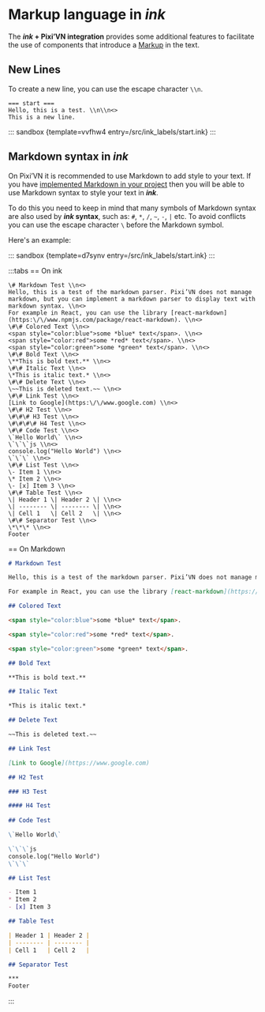 # Markup language in *ink*

The ***ink* + Pixi’VN integration** provides some additional features to facilitate the use of components that introduce a [Markup](/start/markdown.md) in the text.

## New Lines

To create a new line, you can use the escape character `\\n`.

```ink
=== start ===
Hello, this is a test. \\n\\n<>
This is a new line.
```

::: sandbox {template=vvfhw4 entry=/src/ink_labels/start.ink}
:::

## Markdown syntax in *ink*

On Pixi’VN it is recommended to use Markdown to add style to your text. If you have [implemented Markdown in your project](/start/markdown.md) then you will be able to use Markdown syntax to style your text in ***ink***.

To do this you need to keep in mind that many symbols of Markdown syntax are also used by ***ink* syntax**, such as: `#`, `*`, `/`, `~`, `-`, `|` etc. To avoid conflicts you can use the escape character `\` before the Markdown symbol.

Here's an example:

::: sandbox {template=d7synv entry=/src/ink_labels/start.ink}
:::

:::tabs
== On ink

```ink
\# Markdown Test \\n<>
Hello, this is a test of the markdown parser. Pixi’VN does not manage markdown, but you can implement a markdown parser to display text with markdown syntax. \\n<>
For example in React, you can use the library [react-markdown](https:\/\/www.npmjs.com/package/react-markdown). \\n<>
\#\# Colored Text \\n<>
<span style="color:blue">some *blue* text</span>. \\n<>
<span style="color:red">some *red* text</span>. \\n<>
<span style="color:green">some *green* text</span>. \\n<>
\#\# Bold Text \\n<>
\**This is bold text.** \\n<>
\#\# Italic Text \\n<>
\*This is italic text.* \\n<>
\#\# Delete Text \\n<>
\~~This is deleted text.~~ \\n<>
\#\# Link Test \\n<>
[Link to Google](https:\/\/www.google.com) \\n<>
\#\# H2 Test \\n<>
\#\#\# H3 Test \\n<>
\#\#\#\# H4 Test \\n<>
\#\# Code Test \\n<>
\`Hello World\` \\n<>
\`\`\`js \\n<>
console.log("Hello World") \\n<>
\`\`\` \\n<>
\#\# List Test \\n<>
\- Item 1 \\n<>
\* Item 2 \\n<>
\- [x] Item 3 \\n<>
\#\# Table Test \\n<>
\| Header 1 \| Header 2 \| \\n<>
\| -------- \| -------- \| \\n<>
\| Cell 1   \| Cell 2   \| \\n<>
\#\# Separator Test \\n<>
\*\*\* \\n<>
Footer
```

== On Markdown

```markdown
# Markdown Test

Hello, this is a test of the markdown parser. Pixi’VN does not manage markdown, but you can implement a markdown parser to display text with markdown syntax.

For example in React, you can use the library [react-markdown](https://www.npmjs.com/package/react-markdown).

## Colored Text

<span style="color:blue">some *blue* text</span>.

<span style="color:red">some *red* text</span>.

<span style="color:green">some *green* text</span>.

## Bold Text

**This is bold text.**

## Italic Text

*This is italic text.*

## Delete Text

~~This is deleted text.~~

## Link Test

[Link to Google](https://www.google.com)

## H2 Test

### H3 Test

#### H4 Test
 
## Code Test

\`Hello World\`

\`\`\`js
console.log("Hello World")
\`\`\`

## List Test

- Item 1
* Item 2
- [x] Item 3

## Table Test

| Header 1 | Header 2 |
| -------- | -------- |
| Cell 1   | Cell 2   |

## Separator Test

***
Footer
```

:::
